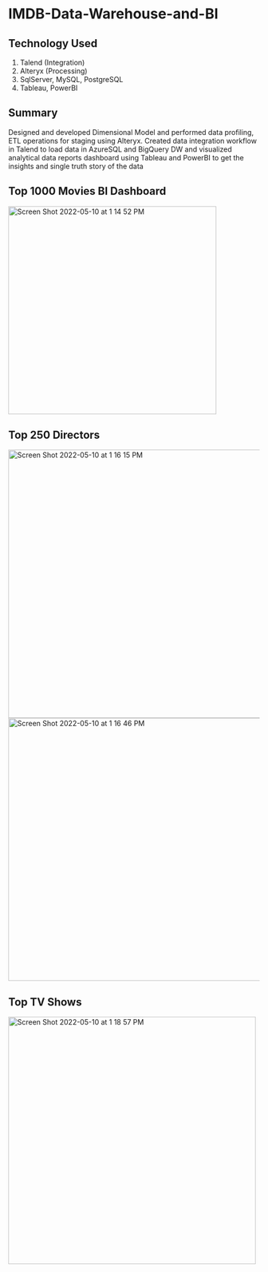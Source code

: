 # IMDB-Data-Warehouse-and-BI

## Technology Used
1. Talend (Integration)
2. Alteryx (Processing)
3. SqlServer, MySQL, PostgreSQL
4. Tableau, PowerBI

## Summary

Designed and developed Dimensional Model and performed data profiling, ETL operations for staging using Alteryx. Created data integration workflow in Talend to load data in AzureSQL and BigQuery DW and visualized analytical data reports dashboard using Tableau and PowerBI to get the insights and single truth story of the data

## Top 1000 Movies BI Dashboard
<img width="417" alt="Screen Shot 2022-05-10 at 1 14 52 PM" src="https://user-images.githubusercontent.com/71927468/167685204-bde85d53-da20-4295-9c97-c7eee79d88be.png">

## Top 250 Directors
<img width="538" alt="Screen Shot 2022-05-10 at 1 16 15 PM" src="https://user-images.githubusercontent.com/71927468/167685452-b39dfbe6-51a0-498b-9e8c-95de2824e7cd.png">

<img width="527" alt="Screen Shot 2022-05-10 at 1 16 46 PM" src="https://user-images.githubusercontent.com/71927468/167685544-beb0d23a-8a54-4397-95e5-b0faf3901145.png">

## Top TV Shows
<img width="496" alt="Screen Shot 2022-05-10 at 1 18 57 PM" src="https://user-images.githubusercontent.com/71927468/167685908-57178852-07d0-44d9-bb62-b6ce907959fc.png">
